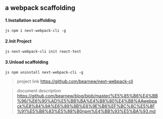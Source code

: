 ## a webpack scaffolding

#### 1.Installation scaffolding 
```js npm i next-webpack-cli -g```
#### 2.Init Project
```js next-webpack-cli init react-test```

#### 3.Unload scaffolding
```js npm uninstall next-webpack-cli -g```

> project link
https://github.com/bearnew/next-webpack-cli

> document description
https://github.com/bearnew/blog/blob/master/%E5%85%B6%E4%BB%96/%E6%90%AD%E5%BB%BA%E4%B8%80%E4%B8%AAwebpack%E8%84%9A%E6%89%8B%E6%9E%B6%EF%BC%8C%E5%8F%91%E5%B8%83%E5%88%B0npm%E4%BB%93%E5%BA%93.md


